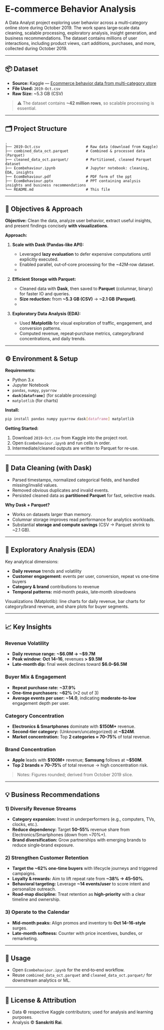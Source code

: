 # E-commerce Behavior Analysis

A Data Analyst project exploring user behavior across a multi‑category online store during October 2019. The work spans large‑scale data cleaning, scalable processing, exploratory analysis, insight generation, and business recommendations. The dataset contains millions of user interactions, including product views, cart additions, purchases, and more, collected during October 2019.

---

## 📦 Dataset

* **Source:** Kaggle — [Ecommerce behavior data from multi-category store](https://www.kaggle.com/datasets/mkechinov/ecommerce-behavior-data-from-multi-category-store?select=2019-Oct.csv)
* **File Used:** `2019-Oct.csv`
* **Raw Size:** \~5.3 GB (CSV)

> ⚠️ The dataset contains **\~42 million rows**, so scalable processing is essential.

---

## 🗂️ Project Structure

```
.
├── 2019-Oct.csv                     # Raw data (download from Kaggle)
├── combined_data_oct.parquet        # Combined & processed data (Parquet)
├── cleaned_data_oct.parquet/        # Partitioned, cleaned Parquet dataset
├── Ecombehaviour.ipynb              # Jupyter notebook: cleaning, EDA, insights
├── EcomBehaviour.pdf                # PDF form of the ppt
├── EcomBehaviour.pptx               # PPT containing analysis insights and business recommendations
└── README.md                        # This file
```

---

## 🧭 Objectives & Approach

**Objective:** Clean the data, analyze user behavior, extract useful insights, and present findings concisely **with visualizations**.

**Approach:**

1. **Scale with Dask (Pandas‑like API):**

   * Leveraged **lazy evaluation** to defer expensive computations until explicitly executed.
   * Enabled parallel, out‑of‑core processing for the \~42M‑row dataset.
   * 
2. **Efficient Storage with Parquet:**

   * Cleaned data with **Dask**, then saved to **Parquet** (columnar, binary) for faster IO and queries.
   * **Size reduction:** from **\~5.3 GB (CSV)** → **\~2.1 GB (Parquet)**.
   * 
3. **Exploratory Data Analysis (EDA):**

   * Used **Matplotlib** for visual exploration of traffic, engagement, and conversion patterns.
   * Computed revenue, repeat‑purchase metrics, category/brand concentrations, and daily trends.

---

## ⚙️ Environment & Setup

**Requirements:**

* Python 3.x
* Jupyter Notebook
* `pandas`, `numpy`, `pyarrow`
* **`dask[dataframe]`** (for scalable processing)
* `matplotlib` (for charts)

**Install:**

```bash
pip install pandas numpy pyarrow dask[dataframe] matplotlib
```

**Getting Started:**

1. Download `2019-Oct.csv` from Kaggle into the project root.
2. Open `Ecombehaviour.ipynb` and run cells in order.
3. Intermediate/cleaned outputs are written to Parquet for re‑use.

---

## 🧼 Data Cleaning (with Dask)

* Parsed timestamps, normalized categorical fields, and handled missing/invalid values.
* Removed obvious duplicates and invalid events.
* Persisted cleaned data as **partitioned Parquet** for fast, selective reads.

**Why Dask + Parquet?**

* Works on datasets larger than memory.
* Columnar storage improves read performance for analytics workloads.
* Substantial **storage and compute savings** (CSV → Parquet shrink to \~2.1 GB).

---

## 🔎 Exploratory Analysis (EDA)

Key analytical dimensions:

* **Daily revenue** trends and volatility
* **Customer engagement:** events per user, conversion, repeat vs one‑time buyers
* **Category & brand** contributions to revenue
* **Temporal patterns:** mid‑month peaks, late‑month slowdowns

Visualizations (Matplotlib): line charts for daily revenue, bar charts for category/brand revenue, and share plots for buyer segments.

---

## 📈 Key Insights

### Revenue Volatility

* **Daily revenue range:** **\~\$6.0M → \~\$9.7M**
* **Peak window:** **Oct 14–16**, revenues **> \$9.5M**
* **Late‑month dip:** final week declines toward **\$6.0–\$6.5M**

### Buyer Mix & Engagement

* **Repeat purchase rate:** **\~37.9%**
* **One‑time purchasers:** **\~62%** (≈2 out of 3)
* **Average events per user:** **\~14.0**, indicating **moderate‑to‑low** engagement depth per user.

### Category Concentration

* **Electronics & Smartphones** dominate with **\$150M+** revenue.
* **Second‑tier category:** (Unknown/uncategorized) at **\~\$24M**.
* **Market concentration:** Top **2 categories ≈ 70–75%** of total revenue.

### Brand Concentration

* **Apple** leads with **\$100M+** revenue; **Samsung** follows at **\~\$50M**.
* **Top 2 brands ≈ 70–75%** of total revenue → high concentration risk.

> Notes: Figures rounded; derived from October 2019 slice.

---

## 💡 Business Recommendations

### 1) Diversify Revenue Streams

* **Category expansion:** Invest in underperformers (e.g., computers, TVs, clocks, etc.).
* **Reduce dependency:** Target **50–55%** revenue share from Electronics/Smartphones (down from \~70%+).
* **Brand diversification:** Grow partnerships with emerging brands to reduce single‑brand exposure.

### 2) Strengthen Customer Retention

* **Target the \~62% one‑time buyers** with lifecycle journeys and triggered campaigns.
* **Loyalty & rewards:** Aim to lift repeat rate from **\~38% → 45–50%**.
* **Behavioral targeting:** Leverage **\~14 events/user** to score intent and personalize outreach.
* **Road‑map discipline:** Treat retention as **high‑priority** with a clear timeline and ownership.

### 3) Operate to the Calendar

* **Mid‑month peaks:** Align promos and inventory to **Oct 14–16‑style** surges.
* **Late‑month softness:** Counter with price incentives, bundles, or remarketing.

---

## 📓 Usage

* Open `Ecombehaviour.ipynb` for the end‑to‑end workflow.
* Reuse `combined_data_oct.parquet` and `cleaned_data_oct.parquet/` for downstream analytics or ML.

---

## 🧾 License & Attribution

* Data © respective Kaggle contributors; used for analysis and learning purposes.
* Analysis © **Sanskriti Rai**.
